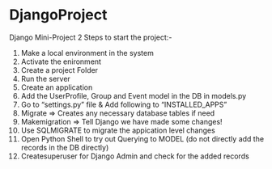 # DjangoProject
Django Mini-Project 2
Steps to start the project:-
1. Make a local environment in the system
2. Activate the enironment
3. Create a project Folder
4. Run the server
5. Create an application 
6. Add the UserProfile, Group and Event model in the DB in models.py
7. Go to “settings.py” file & Add following to “INSTALLED_APPS”
8. Migrate ⇒ Creates any necessary database tables if need
9. Makemigration ⇒ Tell Django we have made some changes!
10. Use SQLMIGRATE to migrate the appication level changes
11. Open Python Shell to try out Querying to MODEL (do not directly add the records in the DB directly)
12. Createsuperuser for Django Admin and check for the added records

